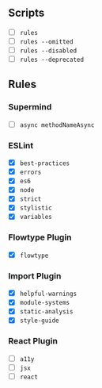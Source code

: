 ## Scripts

- [ ] `rules`
- [ ] `rules --omitted`
- [ ] `rules --disabled`
- [ ] `rules --deprecated`

## Rules

### Supermind

- [ ] `async methodNameAsync`

### ESLint

- [x] `best-practices`
- [x] `errors`
- [x] `es6`
- [x] `node`
- [x] `strict`
- [x] `stylistic`
- [x] `variables`

### Flowtype Plugin

- [x] `flowtype`

### Import Plugin

- [x] `helpful-warnings`
- [x] `module-systems`
- [x] `static-analysis`
- [x] `style-guide`

### React Plugin

- [ ] `a11y`
- [ ] `jsx`
- [ ] `react`
